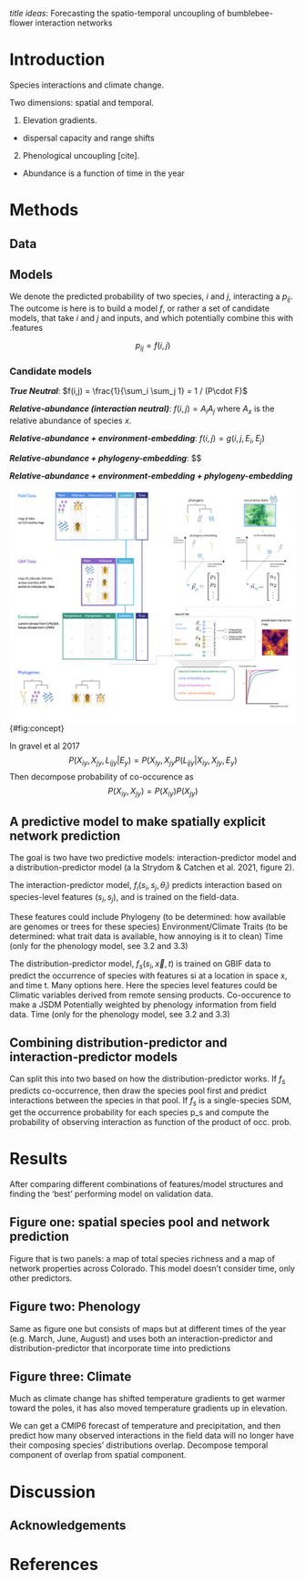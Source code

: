 
_title ideas_:
Forecasting the spatio-temporal uncoupling of bumblebee-flower interaction
networks

# Introduction

Species interactions and climate change.

Two dimensions: spatial and temporal.

1) Elevation gradients.
- dispersal capacity and range shifts

2) Phenological uncoupling [cite].
- Abundance is a function of time in the year

# Methods

## Data


## Models

We denote the predicted probability of two species, $i$ and $j$,
interacting a $p_{ij}$.
The outcome is here is to build a model $f$, or rather a set of candidate
models, that take $i$ and $j$ and inputs, and which potentially combine
this with .features

$$p_{ij} = f(i,j)$$


### Candidate models

***True Neutral***: $f(i,j) = \frac{1}{\sum_i \sum_j 1} = 1 / (P\cdot F)$

***Relative-abundance (interaction neutral)***: $f(i,j) = A_i A_j$
where $A_x$ is the relative abundance of species $x$.

***Relative-abundance + environment-embedding***: $f(i,j) = g(i,j, E_i, E_j)$

***Relative-abundance + phylogeny-embedding***: $$

***Relative-abundance + environment-embedding + phylogeny-embedding***



![todo](./figures/concept_v2.png){#fig:concept}

In gravel et al 2017
$$P(X_{iy}, X_{jy}, L_{ijy} | E_y) = P(X_{iy},X_{jy}P(L_{ijy} | X_{iy}, X_{jy}, E_y)$$
Then decompose probability of co-occurence as
$$P(X_{iy}, X_{jy}) = P(X_{iy})P(X_{jy})$$

## A predictive model to make spatially explicit network prediction

The goal is two have two predictive models: interaction-predictor model and a
distribution-predictor model (a la Strydom & Catchen et al. 2021, figure 2).

The interaction-predictor model, $f_i(s_i,s_j, \theta_i)$ predicts interaction based on
species-level features $(s_i, s_j)$, and is trained on the field-data.

These features could include Phylogeny (to be determined: how available are
genomes or trees for these species) Environment/Climate Traits (to be
determined: what trait data is available, how annoying is it to clean) Time
(only for the phenology model, see 3.2 and 3.3)

The distribution-predictor model, $f_s(s_i, \vec{x}, t)$ is trained on GBIF data to
predict the occurrence of species with features si at a location in space x, and
time t. Many options here. Here the species level features could be  Climatic
variables derived from remote sensing products. Co-occurence to make a JSDM
Potentially weighted by phenology information from field data.  Time (only for
the phenology model, see 3.2 and 3.3)

## Combining distribution-predictor and interaction-predictor models

Can split this into two based on how the distribution-predictor works. If $f_s$
predicts co-occurrence, then draw the species pool first and predict
interactions between the species in that pool. If $f_s$ is a single-species SDM,
get the occurrence probability for each species p_s and compute the probability
of observing interaction as function of the product of occ. prob.

# Results

After comparing different combinations of features/model structures and finding
the ‘best’ performing model on validation data.

## Figure one: spatial species pool and network prediction

Figure that is two panels: a map of total species richness and a map of network
properties across Colorado. This model doesn’t consider time, only other
predictors.

## Figure two: Phenology  

Same as figure one but consists of maps but at different times of the year (e.g.
March, June, August) and uses both an interaction-predictor and
distribution-predictor that incorporate time into predictions

##  Figure three: Climate  

Much as climate change has shifted temperature gradients to get warmer toward
the poles, it has also moved temperature gradients up in elevation.

We can get a CMIP6 forecast of temperature and precipitation, and then predict
how many observed interactions in the field data will no longer have their
composing species’ distributions overlap. Decompose temporal component of
overlap from spatial component.


# Discussion


## Acknowledgements


# References
